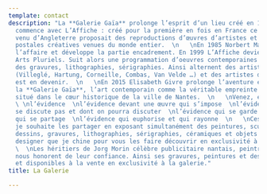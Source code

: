 ```yaml
---
template: contact
description: "La **Galerie Gaïa** prolonge l’esprit d’un lieu créé en 1978 :  \n   \nL’histoire
  commence avec L’Affiche : créé pour la première en fois en France ce concept store
  venu d’Angleterre proposait des reproductions d’œuvres d’artistes et des cartes
  postales créatives venues du monde entier.  \n   \nEn 1985 Norbert Marsal rachète
  l’affaire et développe la partie encadrement. En 1999 L’Affiche devient la galerie
  Arts Pluriels. Suit alors une programmation d’oeuvres contemporaines abstraites,
  des gravures, lithographies, sérigraphies. Ainsi alternent des artistes confirmés
  (Villeglé, Hartung, Corneille, Combas, Van Velde …) et des artistes dont l’oeuvre
  est en devenir.  \n   \nEn 2015 Elisabeth Givre prolonge l’aventure et ancre avec
  la **Galerie Gaïa**, l’art contemporain comme la véritable empreinte de ce lieu
  situé dans le cœur historique de la ville de Nantes.  \n   \nVenez, entrez et découvrez
  \ \nl’évidence  \nl’évidence devant une œuvre qui s’impose  \nl’évidence qui ne
  se discute pas et dont on pourra discuter  \nl’évidence qui se garde pour soi  \nl’évidence
  qui se partage  \nl’évidence qui euphorise et qui rayonne  \n   \nCes Evidences
  je souhaite les partager en exposant simultanément des peintures, sculptures, photographies,
  dessins, gravures, lithographies, sérigraphies, céramiques et objets uniques de
  designer que je chine pour vous les faire découvrir en exclusivité à Nantes.  \n
  \  \nLes héritiers de Jorg Morin célèbre publicitaire nantais, peintre et graveur
  nous honorent de leur confiance. Ainsi ses gravures, peintures et dessins sont exposées
  et disponibles à la vente en exclusivité à la galerie."
title: La Galerie

---
```

